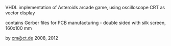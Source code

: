 VHDL implementation of Asteroids arcade game, using oscilloscope CRT as vector display

contains Gerber files for PCB manufacturing - double sided with silk screen, 160x100 mm

by cm@ct.de 2008, 2012

